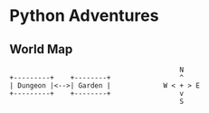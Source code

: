 # Python Adventures

## World Map

```
                                          N
+---------+    +--------+                 ^
| Dungeon |<-->| Garden |             W < + > E
+---------+    +--------+                 v
                                          S
```